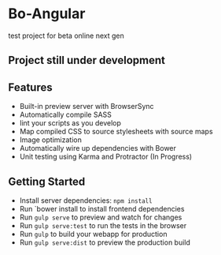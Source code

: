 # Bo-Angular
test project for beta online next gen

## Project still under development

## Features

- Built-in preview server with BrowserSync
- Automatically compile SASS
- lint your scripts as you develop
- Map compiled CSS to source stylesheets with source maps
- Image optimization
- Automatically wire up dependencies with Bower
- Unit testing using Karma and Protractor (In Progress)

## Getting Started

- Install server dependencies: `npm install`
- Run `bower install to install frontend dependencies
- Run `gulp serve` to preview and watch for changes
- Run `gulp serve:test` to run the tests in the browser
- Run `gulp` to build your webapp for production
- Run `gulp serve:dist` to preview the production build
